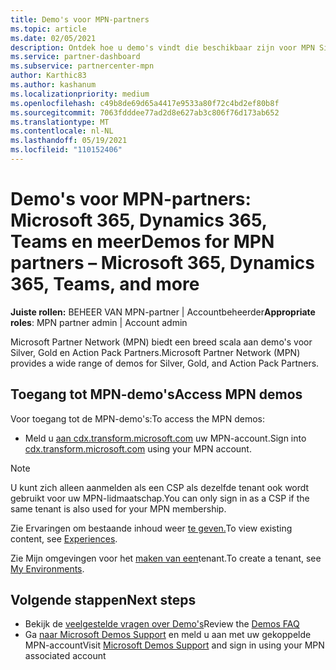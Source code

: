 ```yaml
---
title: Demo's voor MPN-partners
ms.topic: article
ms.date: 02/05/2021
description: Ontdek hoe u demo's vindt die beschikbaar zijn voor MPN Silver, Gold en Action Pack partners.
ms.service: partner-dashboard
ms.subservice: partnercenter-mpn
author: Karthic83
ms.author: kashanum
ms.localizationpriority: medium
ms.openlocfilehash: c49b8de69d65a4417e9533a80f72c4bd2ef80b8f
ms.sourcegitcommit: 7063fdddee77ad2d8e627ab3c806f76d173ab652
ms.translationtype: MT
ms.contentlocale: nl-NL
ms.lasthandoff: 05/19/2021
ms.locfileid: "110152406"
---
```

# <a name="demos-for-mpn-partners--microsoft-365-dynamics-365-teams-and-more"></a><span data-ttu-id="abc32-103">Demo's voor MPN-partners: Microsoft 365, Dynamics 365, Teams en meer</span><span class="sxs-lookup"><span data-stu-id="abc32-103">Demos for MPN partners – Microsoft 365, Dynamics 365, Teams, and more</span></span>

<span data-ttu-id="abc32-104">**Juiste rollen:** BEHEER VAN MPN-partner | Accountbeheerder</span><span class="sxs-lookup"><span data-stu-id="abc32-104">**Appropriate roles**: MPN partner admin | Account admin</span></span>

<span data-ttu-id="abc32-105">Microsoft Partner Network (MPN) biedt een breed scala aan demo's voor Silver, Gold en Action Pack Partners.</span><span class="sxs-lookup"><span data-stu-id="abc32-105">Microsoft Partner Network (MPN) provides a wide range of demos for Silver, Gold, and Action Pack Partners.</span></span>

## <a name="access-mpn-demos"></a><span data-ttu-id="abc32-106">Toegang tot MPN-demo's</span><span class="sxs-lookup"><span data-stu-id="abc32-106">Access MPN demos</span></span>

<span data-ttu-id="abc32-107">Voor toegang tot de MPN-demo's:</span><span class="sxs-lookup"><span data-stu-id="abc32-107">To access the MPN demos:</span></span>

- <span data-ttu-id="abc32-108">Meld u [aan cdx.transform.microsoft.com](https://cdx.transform.microsoft.com/) uw MPN-account.</span><span class="sxs-lookup"><span data-stu-id="abc32-108">Sign into [cdx.transform.microsoft.com](https://cdx.transform.microsoft.com/) using your MPN account.</span></span>

>[!NOTE]
><span data-ttu-id="abc32-109">U kunt zich alleen aanmelden als een CSP als dezelfde tenant ook wordt gebruikt voor uw MPN-lidmaatschap.</span><span class="sxs-lookup"><span data-stu-id="abc32-109">You can only sign in as a CSP if the same tenant is also used for your MPN membership.</span></span>

<span data-ttu-id="abc32-110">Zie Ervaringen om bestaande inhoud weer [te geven.](https://cdx.transform.microsoft.com/experiences)</span><span class="sxs-lookup"><span data-stu-id="abc32-110">To view existing content, see [Experiences](https://cdx.transform.microsoft.com/experiences).</span></span>

<span data-ttu-id="abc32-111">Zie Mijn omgevingen voor het [maken van een](https://cdx.transform.microsoft.com/my-tenants)tenant.</span><span class="sxs-lookup"><span data-stu-id="abc32-111">To create a tenant, see [My Environments](https://cdx.transform.microsoft.com/my-tenants).</span></span>

## <a name="next-steps"></a><span data-ttu-id="abc32-112">Volgende stappen</span><span class="sxs-lookup"><span data-stu-id="abc32-112">Next steps</span></span>

- <span data-ttu-id="abc32-113">Bekijk de [veelgestelde vragen over Demo's](https://cdx.transform.microsoft.com/help/faq)</span><span class="sxs-lookup"><span data-stu-id="abc32-113">Review the [Demos FAQ](https://cdx.transform.microsoft.com/help/faq)</span></span>
- <span data-ttu-id="abc32-114">Ga [naar Microsoft Demos Support](https://cdx.transform.microsoft.com/submit-request) en meld u aan met uw gekoppelde MPN-account</span><span class="sxs-lookup"><span data-stu-id="abc32-114">Visit [Microsoft Demos Support](https://cdx.transform.microsoft.com/submit-request) and sign in using your MPN associated account</span></span>
